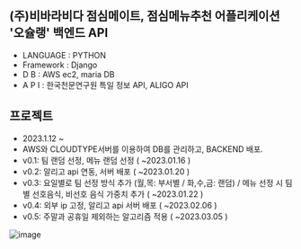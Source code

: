 ## (주)비바라비다 점심메이트, 점심메뉴추천 어플리케이션 '오슐랭' 백엔드 API
- LANGUAGE : PYTHON
- Framework : Django
- D      B : AWS ec2, maria DB
- A   P  I : 한국천문연구원 특일 정보 API, ALIGO API

## 프로젝트
- 2023.1.12 ~ 
- AWS와 CLOUDTYPE서버를 이용하여 DB를 관리하고, BACKEND 배포.
- v0.1: 팀 랜덤 선정, 메뉴 랜덤 선정 ( ~2023.01.16 )
- v0.2: 알리고 api 연동, 서버 배포 ( ~2023.01.20 )
- v0.3: 요일별로 팀 선정 방식 추가 (월,목: 부서별 / 화,수,금: 랜덤) / 메뉴 선정 시 팀 별 선호음식, 비선호 음식 가중치 추가 ( ~2023.01.22 )
- v0.4: 외부 ip 고정, 알리고 api 서버 배포 ( ~2023.02.06 )
- v0.5: 주말과 공휴일 제외하는 알고리즘 적용 ( ~2023.03.05 )

![image](https://user-images.githubusercontent.com/38881094/223009931-72e2809d-9322-4cb0-94f9-c841c259ae5a.png)
